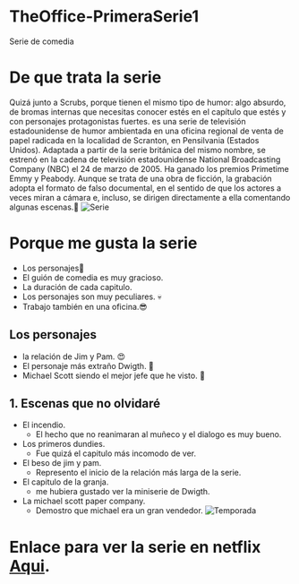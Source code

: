 # TheOffice-PrimeraSerie1
 Serie de comedia
# De que trata la serie
Quizá junto a Scrubs, porque tienen el mismo tipo de humor: algo absurdo, de bromas internas que necesitas conocer estés en el capítulo que estés y con personajes protagonistas fuertes. es una serie de televisión estadounidense de humor ambientada en una oficina regional de venta de papel radicada en la localidad de Scranton, en Pensilvania (Estados Unidos). Adaptada a partir de la serie británica del mismo nombre, se estrenó en la cadena de televisión estadounidense National Broadcasting Company (NBC) el 24 de marzo de 2005. Ha ganado los premios Primetime Emmy​ y Peabody.​ Aunque se trata de una obra de ficción, la grabación adopta el formato de falso documental, en el sentido de que los actores a veces miran a cámara e, incluso, se dirigen directamente a ella comentando algunas escenas.:clown_face:
![Serie](imagen01.jpg)
# Porque me gusta la serie
+ Los personajes:rofl:
+ El guión de comedia es muy gracioso.
+ La duración de cada capitulo.
+ Los personajes son muy peculiares. :skull:
+ Trabajo también en una oficina.:sunglasses:

## Los personajes
+ la relación de Jim y Pam. :heart_eyes:
+ El personaje más extraño Dwigth. :exploding_head:
+ Michael Scott siendo el mejor jefe que he visto. :star_struck:

## 1. Escenas que no olvidaré
- El incendio.
  - El hecho que no reanimaran al muñeco y el dialogo es muy bueno. 
- Los primeros dundies.
  - Fue quizá el capitulo más incomodo de ver.
- El beso de jim y pam.
  - Represento el inicio de la relación más larga de la serie.
- El capitulo de la granja.
  - me hubiera gustado ver la miniserie de Dwigth.
- La michael scott paper company.
  - Demostro que michael era un gran vendedor.
![Temporada](imagen02.jpg)
# Enlace para ver la serie en netflix [Aqui](https://www.netflix.com/gt/title/70136120).
